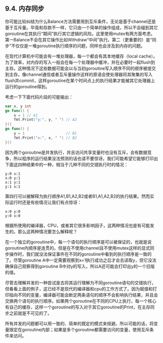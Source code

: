 ## 9.4. 内存同步

你可能比较纠结为什么Balance方法需要用到互斥条件，无论是基于channel还是基于互斥量。毕竟和存款不一样，它只由一个简单的操作组成，所以不会碰到其它goroutine在其执行“期间”执行其它逻辑的风险。这里使用mutex有两方面考虑。第一Balance不会在其它操作比如Withdraw“中间”执行。第二（更重要的）是“同步”不仅仅是一堆goroutine执行顺序的问题，同样也会涉及到内存的问题。

在现代计算机中可能会有一堆处理器，每一个都会有其本地缓存（local cache）。为了效率，对内存的写入一般会在每一个处理器中缓冲，并在必要时一起flush到主存。这种情况下这些数据可能会以与当初goroutine写入顺序不同的顺序被提交到主存。像channel通信或者互斥量操作这样的原语会使处理器将其聚集的写入flush并commit，这样goroutine在某个时间点上的执行结果才能被其它处理器上运行的goroutine得到。

考虑一下下面代码片段的可能输出：

```go
var x, y int
go func() {
	x = 1 // A1
	fmt.Print("y:", y, " ") // A2
}()
go func() {
	y = 1                   // B1
	fmt.Print("x:", x, " ") // B2
}()
```

因为两个goroutine是并发执行，并且访问共享变量时也没有互斥，会有数据竞争，所以程序的运行结果没法预测的话也请不要惊讶。我们可能希望它能够打印出下面这四种结果中的一种，相当于几种不同的交错执行时的情况：

```
y:0 x:1
x:0 y:1
x:1 y:1
y:1 x:1
```

第四行可以被解释为执行顺序A1,B1,A2,B2或者B1,A1,A2,B2的执行结果。然而实际运行时还是有些情况让我们有点惊讶：

```
x:0 y:0
y:0 x:0
```

根据所使用的编译器，CPU，或者其它很多影响因子，这两种情况也是有可能发生的。那么这两种情况要怎么解释呢？

在一个独立的goroutine中，每一个语句的执行顺序是可以被保证的，也就是说goroutine内顺序是连贯的。但是在不使用channel且不使用mutex这样的显式同步操作时，我们就没法保证事件在不同的goroutine中看到的执行顺序是一致的了。尽管goroutine A中一定需要观察到x=1执行成功之后才会去读取y，但它没法确保自己观察得到goroutine B中对y的写入，所以A还可能会打印出y的一个旧版的值。

尽管去理解并发的一种尝试是去将其运行理解为不同goroutine语句的交错执行，但看看上面的例子，这已经不是现代的编译器和cpu的工作方式了。因为赋值和打印指向不同的变量，编译器可能会断定两条语句的顺序不会影响执行结果，并且会交换两个语句的执行顺序。如果两个goroutine在不同的CPU上执行，每一个核心有自己的缓存，这样一个goroutine的写入对于其它goroutine的Print，在主存同步之前就是不可见的了。

所有并发的问题都可以用一致的、简单的既定的模式来规避。所以可能的话，将变量限定在goroutine内部；如果是多个goroutine都需要访问的变量，使用互斥条件来访问。

<!--stackedit_data:
eyJoaXN0b3J5IjpbMTgxOTAyODg2OV19
-->